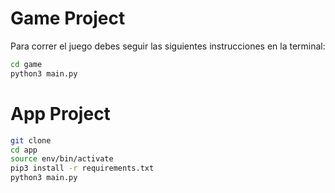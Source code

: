 # Game Project

Para correr el juego debes seguir las siguientes instrucciones en la terminal:

```sh
cd game
python3 main.py
```


# App Project

```sh
git clone
cd app  
source env/bin/activate
pip3 install -r requirements.txt
python3 main.py
```